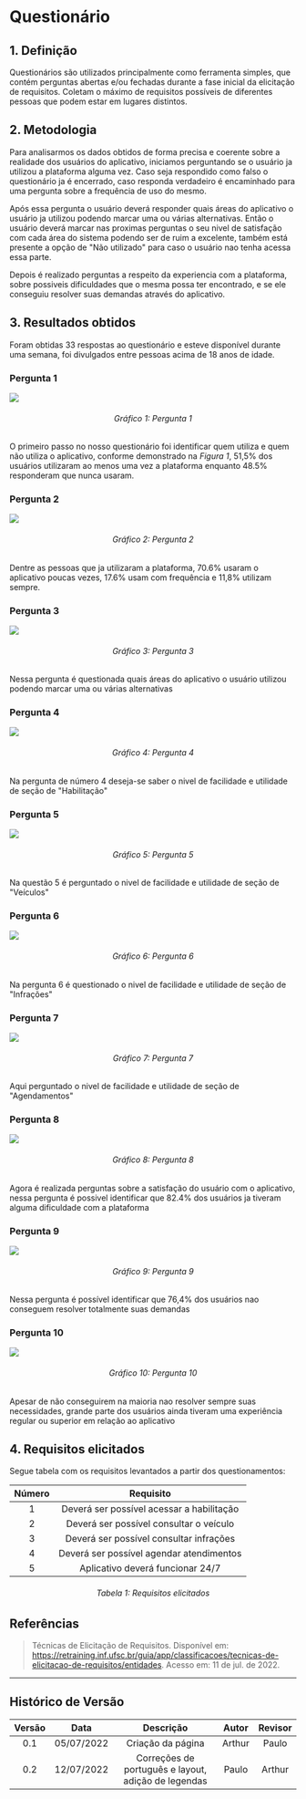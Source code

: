 # Questionário

## 1. Definição

Questionários são utilizados principalmente como ferramenta simples, que contém perguntas abertas e/ou fechadas durante a fase inicial da elicitação de requisitos. Coletam o máximo de requisitos possíveis de diferentes pessoas que podem estar em lugares distintos.

## 2. Metodologia

Para analisarmos os dados obtidos de forma precisa e coerente sobre a realidade dos usuários do aplicativo, iniciamos perguntando se o usuário ja utilizou a plataforma alguma vez. Caso seja respondido como falso o questionário ja é encerrado, caso responda verdadeiro é encaminhado para uma pergunta sobre a frequência de uso do mesmo.

Após essa pergunta o usuário deverá responder quais áreas do aplicativo o usuário ja utilizou podendo marcar uma ou várias alternativas. Então o usuário deverá marcar nas proximas perguntas o seu nivel de satisfação com cada área do sistema podendo ser de ruim a excelente, também está presente a opção de "Não utilizado" para caso o usuário nao tenha acessa essa parte.

Depois é realizado perguntas a respeito da experiencia com a plataforma, sobre possiveis dificuldades que o mesma possa ter encontrado, e se ele conseguiu resolver suas demandas através do aplicativo.

## 3. Resultados obtidos

Foram obtidas 33 respostas ao questionário e esteve disponível durante uma semana, foi divulgados entre pessoas acima de 18 anos de idade.

### Pergunta 1

<img src="../../images/questionario/questao_1.png">
<h6 align = "center">Gráfico 1: Pergunta 1</h6>

O primeiro passo no nosso questionário foi identificar quem utiliza e quem não utiliza o aplicativo, conforme demonstrado na *Figura 1*, 51,5% dos usuários utilizaram ao menos uma vez a plataforma enquanto 48.5% responderam que nunca usaram.

### Pergunta 2

<img src="../../images/questionario/questao_2.png">
<h6 align = "center">Gráfico 2: Pergunta 2</h6>

Dentre as pessoas que ja utilizaram a plataforma, 70.6% usaram o aplicativo poucas vezes, 17.6% usam com frequência e 11,8% utilizam sempre.

### Pergunta 3

<img src="../../images/questionario/questao_3.png">
<h6 align = "center">Gráfico 3: Pergunta 3</h6>

Nessa pergunta é questionada quais áreas do aplicativo o usuário utilizou podendo marcar uma ou várias alternativas

### Pergunta 4

<img src="../../images/questionario/questao_4.png">
<h6 align = "center">Gráfico 4: Pergunta 4</h6>

Na pergunta de número 4 deseja-se saber o nivel de facilidade e utilidade de seção de "Habilitação"

### Pergunta 5

<img src="../../images/questionario/questao_5.png">
<h6 align = "center">Gráfico 5: Pergunta 5</h6>

Na questão 5 é perguntado o nivel de facilidade e utilidade de seção de "Veículos"

### Pergunta 6

<img src="../../images/questionario/questao_6.png">
<h6 align = "center">Gráfico 6: Pergunta 6</h6>

Na pergunta 6 é questionado o nivel de facilidade e utilidade de seção de "Infrações"

### Pergunta 7

<img src="../../images/questionario/questao_7.png">
<h6 align = "center">Gráfico 7: Pergunta 7</h6>

Aqui perguntado o nivel de facilidade e utilidade de seção de "Agendamentos"

### Pergunta 8

<img src="../../images/questionario/questao_8.png">
<h6 align = "center">Gráfico 8: Pergunta 8</h6>

Agora é realizada perguntas sobre a satisfação do usuário com o aplicativo, nessa pergunta é possivel identificar que 82.4% dos usuários ja tiveram alguma dificuldade com a plataforma

### Pergunta 9

<img src="../../images/questionario/questao_9.png">
<h6 align = "center">Gráfico 9: Pergunta 9</h6>

Nessa pergunta é possível identificar que 76,4% dos usuários nao conseguem resolver totalmente suas demandas

### Pergunta 10

<img src="../../images/questionario/questao_10.png">
<h6 align = "center">Gráfico 10: Pergunta 10</h6>

Apesar de não conseguirem na maioria nao resolver sempre suas necessidades, grande parte dos usuários ainda tiveram uma experiência regular ou superior em relação ao aplicativo

## 4. Requisitos elicitados
Segue tabela com os requisitos levantados a partir dos questionamentos:

| Número |                 Requisito                 |
|:------:|:-----------------------------------------:|
|   1    | Deverá ser possível acessar a habilitação |
|   2    |  Deverá ser possível consultar o veículo  |
|   3    |  Deverá ser possível consultar infrações  |
|   4    | Deverá ser possível agendar atendimentos  |
|   5    |     Aplicativo deverá funcionar 24/7      |
<h6 align = "center">Tabela 1: Requisitos elicitados</h6>

## Referências

> Técnicas de Elicitação de Requisitos. Disponível em: https://retraining.inf.ufsc.br/guia/app/classificacoes/tecnicas-de-elicitacao-de-requisitos/entidades. Acesso em: 11 de jul. de 2022.

***
## Histórico de Versão

|   Versão    |    Data    |    Descrição             | Autor  | Revisor |
|:-----------:|:----------:|:---------------------------------------------------:|:------:|:-------:|
| 0.1 | 05/07/2022 |                  Criação da página                  | Arthur |  Paulo  |
| 0.2 | 12/07/2022 | Correções de português e layout, adição de legendas | Paulo  | Arthur  |


